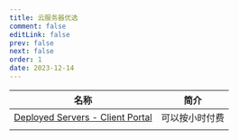 ```yaml
---
title: 云服务器优选
comment: false
editLink: false
prev: false
next: false
order: 1
date: 2023-12-14
---
```


| 名称                                                                                           | 简介      |
|----------------------------------------------------------------------------------------------|---------|
| [Deployed Servers - Client Portal](https://portal.cherryservers.com/projects/169489/servers) | 可以按小时付费 |
|                                                                                              |         |

